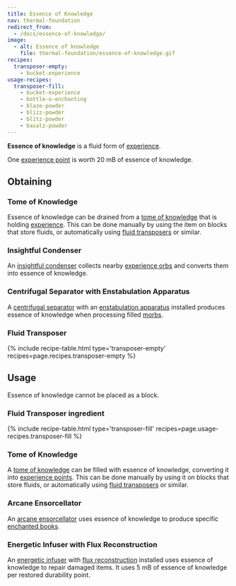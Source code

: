 ```yaml
---
title: Essence of Knowledge
nav: thermal-foundation
redirect_from:
  - /docs/essence-of-knowledge/
image:
  - alt: Essence of knowledge
    file: thermal-foundation/essence-of-knowledge.gif
recipes:
  transposer-empty:
    - bucket-experience
usage-recipes:
  transposer-fill:
    - bucket-experience
    - bottle-o-enchanting
    - blaze-powder
    - blizz-powder
    - blitz-powder
    - basalz-powder
---
```


**Essence of knowledge** is a fluid form of
[experience](https://minecraft.gamepedia.com/Experience).

One [experience point](https://minecraft.gamepedia.com/Experience) is worth 20
mB of essence of knowledge.


Obtaining
---------

### Tome of Knowledge
Essence of knowledge can be drained from a [tome of
knowledge](/docs/thermal-foundation/tome-of-knowledge/) that is holding
[experience](https://minecraft.gamepedia.com/Experience). This can be done
manually by using the item on blocks that store fluids, or automatically using
[fluid transposers](/docs/thermal-expansion/fluid-transposer/) or similar.

### Insightful Condenser
An [insightful condenser](/docs/thermal-expansion/insightful-condenser/) collects nearby
[experience orbs](https://minecraft.gamepedia.com/Experience) and converts them
into essence of knowledge.

### Centrifugal Separator with Enstabulation Apparatus
A [centrifugal separator](/docs/thermal-expansion/centrifugal-separator/) with an [enstabulation
apparatus](/docs/thermal-expansion/augment-enstabulation-apparatus/) installed produces essence of
knowledge when processing filled [morbs](/docs/thermal-expansion/morb/).

### Fluid Transposer
{% include recipe-table.html type='transposer-empty' recipes=page.recipes.transposer-empty %}


Usage
-----

Essence of knowledge cannot be placed as a block.

### Fluid Transposer ingredient
{% include recipe-table.html type='transposer-fill' recipes=page.usage-recipes.transposer-fill %}

### Tome of Knowledge
A [tome of knowledge](/docs/thermal-foundation/tome-of-knowledge/) can be filled with essence of
knowledge, converting it into [experience
points](https://minecraft.gamepedia.com/Experience). This can be done manually
by using it on blocks that store fluids, or automatically using [fluid
transposers](/docs/thermal-expansion/fluid-transposer/) or similar.

### Arcane Ensorcellator
An [arcane ensorcellator](/docs/thermal-expansion/arcane-ensorcellator/) uses essence of knowledge
to produce specific [enchanted
books](https://minecraft.gamepedia.com/Enchanted_Book).

### Energetic Infuser with Flux Reconstruction
An [energetic infuser](/docs/thermal-expansion/energetic-infuser/) with [flux
reconstruction](/docs/thermal-expansion/augment-flux-reconstruction/) installed uses essence of
knowledge to repair damaged items. It uses 5 mB of essence of knowledge per
restored durability point.
